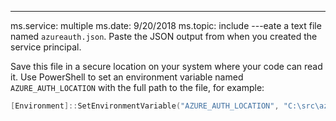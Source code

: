 ---
ms.service: multiple
ms.date: 9/20/2018
ms.topic: include
---eate a text file named `azureauth.json`. Paste the JSON output from when you created the service principal.

Save this file in a secure location on your system where your code can read it. Use PowerShell to set an environment variable named `AZURE_AUTH_LOCATION` with the full path to the file, for example:

```powershell
[Environment]::SetEnvironmentVariable("AZURE_AUTH_LOCATION", "C:\src\azureauth.json", "User")
```
